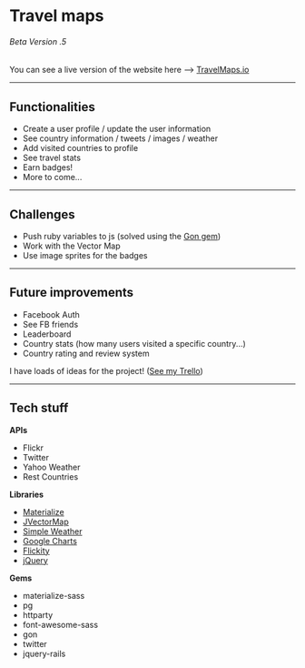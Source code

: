 # Travel maps
###### Beta Version .5

You can see a live version of the website here --> [TravelMaps.io](http://www.travelmaps.io)

***
## Functionalities

- Create a user profile / update the user information
- See country information / tweets / images / weather
- Add visited countries to profile
- See travel stats
- Earn badges!
- More to come...

***
## Challenges

- Push ruby variables to js (solved using the [Gon gem](https://github.com/gazay/gon))
- Work with the Vector Map 
- Use image sprites for the badges

***
## Future improvements

- Facebook Auth
- See FB friends
- Leaderboard
- Country stats (how many users visited a specific country...)
- Country rating and review system

I have loads of ideas for the project! ([See my Trello](https://trello.com/b/2IODzoFf/travel-maps-app))

***
## Tech stuff

**APIs**
- Flickr
- Twitter
- Yahoo Weather
- Rest Countries
 
**Libraries**
- [Materialize](http://materializecss.com)
- [JVectorMap](http://jvectormap.com)
- [Simple Weather](http://simpleweatherjs.com)
- [Google Charts](https://developers.google.com/chart/)
- [Flickity](http://flickity.metafizzy.co)
- [jQuery](http://jquery.com)

**Gems**
- materialize-sass
- pg
- httparty
- font-awesome-sass
- gon
- twitter
- jquery-rails


